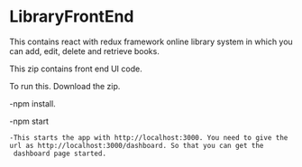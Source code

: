 # LibraryFrontEnd
This contains react with redux framework online library system in which you can add, edit, delete and retrieve books.

This zip contains front end UI code.

To run this.
Download the zip.
 
 -npm install.
 
 -npm start
    
    -This starts the app with http://localhost:3000. You need to give the url as http://localhost:3000/dashboard. So that you can get the 
     dashboard page started.
